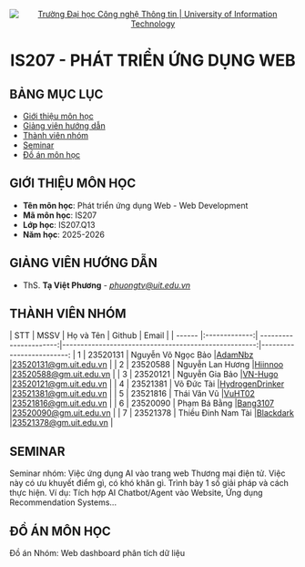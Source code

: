 <p align="center">
  <a href="https://www.uit.edu.vn/" title="Trường Đại học Công nghệ Thông tin" style="border: 5;">
    <img src="https://i.imgur.com/WmMnSRt.png" alt="Trường Đại học Công nghệ Thông tin | University of Information Technology">
  </a>
</p>

<!-- Title -->
<h1 align="center"><b>IS207 - PHÁT TRIỂN ỨNG DỤNG WEB</b></h1>



## BẢNG MỤC LỤC
* [ Giới thiệu môn học](#gioithieumonhoc)
* [ Giảng viên hướng dẫn](#giangvien)
* [ Thành viên nhóm](#thanhvien)
* [ Seminar](#seminar)
* [ Đồ án môn học](#doan)


## GIỚI THIỆU MÔN HỌC
<a name="gioithieumonhoc"></a>
* **Tên môn học**: Phát triển ứng dụng Web - Web Development
* **Mã môn học**: IS207
* **Lớp học**: IS207.Q13
* **Năm học**: 2025-2026


## GIẢNG VIÊN HƯỚNG DẪN
<a name="giangvien"></a>
* ThS. **Tạ Việt Phương** - *phuongtv@uit.edu.vn*


## THÀNH VIÊN NHÓM
<a name="thanhvien"></a>
| STT    | MSSV          | Họ và Tên              | Github                                               | Email                   |
| ------ |:-------------:| ----------------------:|-----------------------------------------------------:|-------------------------:
| 1      | 23520131      | Nguyễn Võ Ngọc Bảo     |[AdamNbz](https://github.com/AdamNbz)                 |23520131@gm.uit.edu.vn   |
| 2      | 23520588      | Nguyễn Lan Hương       |[Hiinnoo](https://github.com/Hiinnoo)                 |23520588@gm.uit.edu.vn   |
| 3      | 23520121      | Nguyễn Gia Bảo         |[VN-Hugo](https://github.com/VN-Hugo)                 |23520121@gm.uit.edu.vn   |
| 4      | 23521381      | Võ Đức Tài             |[HydrogenDrinker](https://github.com/HydrogenDrinker) |23521381@gm.uit.edu.vn   |
| 5      | 23521816      | Thái Văn Vũ            |[VuHT02](https://github.com/VuHT02)                   |23521816@gm.uit.edu.vn   |
| 6      | 23520090      | Phạm Bá Bằng           |[Bang3107](https://github.com/Bang3107)               |23520090@gm.uit.edu.vn   |
| 7      | 23521378      | Thiều Đinh Nam Tài     |[Blackdark](https://github.com/Blackdark)             |23521378@gm.uit.edu.vn   |


## SEMINAR
<a name="seminar"></a>
Seminar nhóm: Việc ứng dụng AI vào trang web Thương mại điện tử. Việc này có ưu khuyết điểm gì, có khó khăn gì. Trình bày 1 số giải pháp và cách thực hiện. Ví dụ: Tích hợp AI Chatbot/Agent vào Website, Ứng dụng Recommendation Systems...

## ĐỒ ÁN MÔN HỌC
<a name="doan"></a>
Đồ án Nhóm: Web dashboard phân tích dữ liệu
